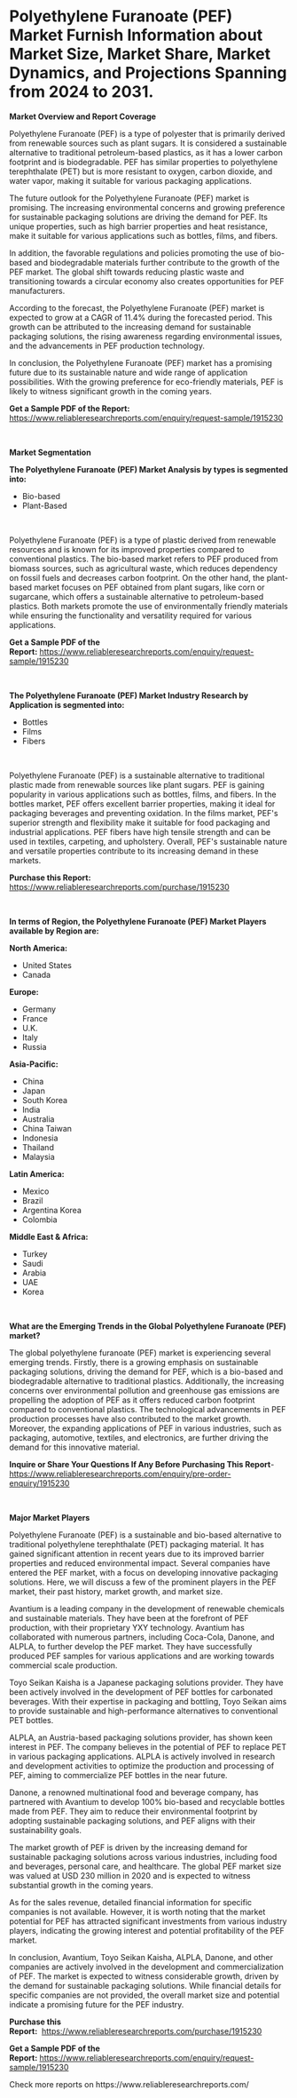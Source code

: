 <p><h1>Polyethylene Furanoate (PEF) Market Furnish Information about Market Size, Market Share, Market Dynamics, and Projections Spanning from 2024 to 2031.</h1></p><p><strong>Market Overview and Report Coverage</strong></p>
<p><p>Polyethylene Furanoate (PEF) is a type of polyester that is primarily derived from renewable sources such as plant sugars. It is considered a sustainable alternative to traditional petroleum-based plastics, as it has a lower carbon footprint and is biodegradable. PEF has similar properties to polyethylene terephthalate (PET) but is more resistant to oxygen, carbon dioxide, and water vapor, making it suitable for various packaging applications.</p><p>The future outlook for the Polyethylene Furanoate (PEF) market is promising. The increasing environmental concerns and growing preference for sustainable packaging solutions are driving the demand for PEF. Its unique properties, such as high barrier properties and heat resistance, make it suitable for various applications such as bottles, films, and fibers.</p><p>In addition, the favorable regulations and policies promoting the use of bio-based and biodegradable materials further contribute to the growth of the PEF market. The global shift towards reducing plastic waste and transitioning towards a circular economy also creates opportunities for PEF manufacturers.</p><p>According to the forecast, the Polyethylene Furanoate (PEF) market is expected to grow at a CAGR of 11.4% during the forecasted period. This growth can be attributed to the increasing demand for sustainable packaging solutions, the rising awareness regarding environmental issues, and the advancements in PEF production technology.</p><p>In conclusion, the Polyethylene Furanoate (PEF) market has a promising future due to its sustainable nature and wide range of application possibilities. With the growing preference for eco-friendly materials, PEF is likely to witness significant growth in the coming years.</p></p>
<p><strong>Get a Sample PDF of the Report:</strong> <a href="https://www.reliableresearchreports.com/enquiry/request-sample/1915230">https://www.reliableresearchreports.com/enquiry/request-sample/1915230</a></p>
<p>&nbsp;</p>
<p><strong>Market Segmentation</strong></p>
<p><strong>The Polyethylene Furanoate (PEF) Market Analysis by types is segmented into:</strong></p>
<p><ul><li>Bio-based</li><li>Plant-Based</li></ul></p>
<p>&nbsp;</p>
<p><p>Polyethylene Furanoate (PEF) is a type of plastic derived from renewable resources and is known for its improved properties compared to conventional plastics. The bio-based market refers to PEF produced from biomass sources, such as agricultural waste, which reduces dependency on fossil fuels and decreases carbon footprint. On the other hand, the plant-based market focuses on PEF obtained from plant sugars, like corn or sugarcane, which offers a sustainable alternative to petroleum-based plastics. Both markets promote the use of environmentally friendly materials while ensuring the functionality and versatility required for various applications.</p></p>
<p><strong>Get a Sample PDF of the Report:</strong>&nbsp;<a href="https://www.reliableresearchreports.com/enquiry/request-sample/1915230">https://www.reliableresearchreports.com/enquiry/request-sample/1915230</a></p>
<p>&nbsp;</p>
<p><strong>The Polyethylene Furanoate (PEF) Market Industry Research by Application is segmented into:</strong></p>
<p><ul><li>Bottles</li><li>Films</li><li>Fibers</li></ul></p>
<p>&nbsp;</p>
<p><p>Polyethylene Furanoate (PEF) is a sustainable alternative to traditional plastic made from renewable sources like plant sugars. PEF is gaining popularity in various applications such as bottles, films, and fibers. In the bottles market, PEF offers excellent barrier properties, making it ideal for packaging beverages and preventing oxidation. In the films market, PEF's superior strength and flexibility make it suitable for food packaging and industrial applications. PEF fibers have high tensile strength and can be used in textiles, carpeting, and upholstery. Overall, PEF's sustainable nature and versatile properties contribute to its increasing demand in these markets.</p></p>
<p><strong>Purchase this Report:</strong>&nbsp; <a href="https://www.reliableresearchreports.com/purchase/1915230">https://www.reliableresearchreports.com/purchase/1915230</a></p>
<p>&nbsp;</p>
<p><strong>In terms of Region, the Polyethylene Furanoate (PEF) Market Players available by Region are:</strong></p>
<p>
    <p> <strong> North America: </strong>
        <ul>
            <li>United States</li>
            <li>Canada</li>
        </ul>
        </p> 
    <p> <strong> Europe: </strong>
        <ul>
            <li>Germany</li>
            <li>France</li>
            <li>U.K.</li>
            <li>Italy</li>
            <li>Russia</li>
        </ul>
        </p> 
    <p> <strong> Asia-Pacific: </strong>
        <ul>
            <li>China</li>
            <li>Japan</li>
            <li>South Korea</li>
            <li>India</li>
            <li>Australia</li>
            <li>China Taiwan</li>
            <li>Indonesia</li>
            <li>Thailand</li>
            <li>Malaysia</li>
        </ul>
        </p> 
    <p> <strong> Latin America: </strong>
        <ul>
            <li>Mexico</li>
            <li>Brazil</li>
            <li>Argentina Korea</li>
            <li>Colombia</li>
        </ul>
        </p> 
    <p> <strong> Middle East & Africa: </strong>
        <ul>
            <li>Turkey</li>
            <li>Saudi</li>
            <li>Arabia</li>
            <li>UAE</li>
            <li>Korea</li>
        </ul>
    </p>
    </p>
<p>&nbsp;</p>
<p><strong>What are the Emerging Trends in the Global Polyethylene Furanoate (PEF) market?</strong></p>
<p><p>The global polyethylene furanoate (PEF) market is experiencing several emerging trends. Firstly, there is a growing emphasis on sustainable packaging solutions, driving the demand for PEF, which is a bio-based and biodegradable alternative to traditional plastics. Additionally, the increasing concerns over environmental pollution and greenhouse gas emissions are propelling the adoption of PEF as it offers reduced carbon footprint compared to conventional plastics. The technological advancements in PEF production processes have also contributed to the market growth. Moreover, the expanding applications of PEF in various industries, such as packaging, automotive, textiles, and electronics, are further driving the demand for this innovative material.</p></p>
<p><strong>Inquire or Share Your Questions If Any Before Purchasing This Report</strong>- <a href="https://www.reliableresearchreports.com/enquiry/pre-order-enquiry/1915230">https://www.reliableresearchreports.com/enquiry/pre-order-enquiry/1915230</a></p>
<p>&nbsp;</p>
<p><strong>Major Market Players</strong></p>
<p><p>Polyethylene Furanoate (PEF) is a sustainable and bio-based alternative to traditional polyethylene terephthalate (PET) packaging material. It has gained significant attention in recent years due to its improved barrier properties and reduced environmental impact. Several companies have entered the PEF market, with a focus on developing innovative packaging solutions. Here, we will discuss a few of the prominent players in the PEF market, their past history, market growth, and market size.</p><p>Avantium is a leading company in the development of renewable chemicals and sustainable materials. They have been at the forefront of PEF production, with their proprietary YXY technology. Avantium has collaborated with numerous partners, including Coca-Cola, Danone, and ALPLA, to further develop the PEF market. They have successfully produced PEF samples for various applications and are working towards commercial scale production.</p><p>Toyo Seikan Kaisha is a Japanese packaging solutions provider. They have been actively involved in the development of PEF bottles for carbonated beverages. With their expertise in packaging and bottling, Toyo Seikan aims to provide sustainable and high-performance alternatives to conventional PET bottles.</p><p>ALPLA, an Austria-based packaging solutions provider, has shown keen interest in PEF. The company believes in the potential of PEF to replace PET in various packaging applications. ALPLA is actively involved in research and development activities to optimize the production and processing of PEF, aiming to commercialize PEF bottles in the near future.</p><p>Danone, a renowned multinational food and beverage company, has partnered with Avantium to develop 100% bio-based and recyclable bottles made from PEF. They aim to reduce their environmental footprint by adopting sustainable packaging solutions, and PEF aligns with their sustainability goals.</p><p>The market growth of PEF is driven by the increasing demand for sustainable packaging solutions across various industries, including food and beverages, personal care, and healthcare. The global PEF market size was valued at USD 230 million in 2020 and is expected to witness substantial growth in the coming years.</p><p>As for the sales revenue, detailed financial information for specific companies is not available. However, it is worth noting that the market potential for PEF has attracted significant investments from various industry players, indicating the growing interest and potential profitability of the PEF market.</p><p>In conclusion, Avantium, Toyo Seikan Kaisha, ALPLA, Danone, and other companies are actively involved in the development and commercialization of PEF. The market is expected to witness considerable growth, driven by the demand for sustainable packaging solutions. While financial details for specific companies are not provided, the overall market size and potential indicate a promising future for the PEF industry.</p></p>
<p><strong>Purchase this Report:</strong>&nbsp;&nbsp;<a href="https://www.reliableresearchreports.com/purchase/1915230">https://www.reliableresearchreports.com/purchase/1915230</a></p>
<p></p>
<p><strong>Get a Sample PDF of the Report:</strong>&nbsp;<a href="https://www.reliableresearchreports.com/enquiry/request-sample/1915230">https://www.reliableresearchreports.com/enquiry/request-sample/1915230</a></p>
<p>Check more reports on https://www.reliableresearchreports.com/</p>
